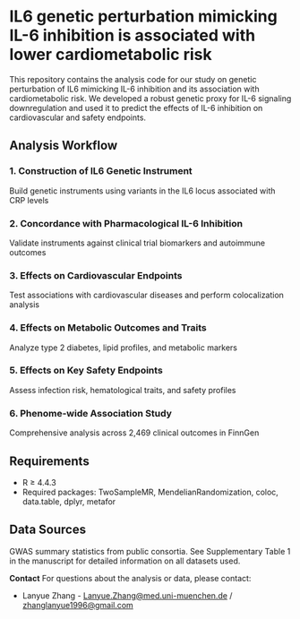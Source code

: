 # IL6 genetic perturbation mimicking IL-6 inhibition is associated with lower cardiometabolic risk 
This repository contains the analysis code for our study on genetic perturbation of IL6 mimicking IL-6 inhibition and its association with cardiometabolic risk. We developed a robust genetic proxy for IL-6 signaling downregulation and used it to predict the effects of IL-6 inhibition on cardiovascular and safety endpoints.

## Analysis Workflow

### 1. Construction of IL6 Genetic Instrument
Build genetic instruments using variants in the IL6 locus associated with CRP levels

### 2. Concordance with Pharmacological IL-6 Inhibition
Validate instruments against clinical trial biomarkers and autoimmune outcomes

### 3. Effects on Cardiovascular Endpoints
Test associations with cardiovascular diseases and perform colocalization analysis

### 4. Effects on Metabolic Outcomes and Traits
Analyze type 2 diabetes, lipid profiles, and metabolic markers

### 5. Effects on Key Safety Endpoints
Assess infection risk, hematological traits, and safety profiles

### 6. Phenome-wide Association Study
Comprehensive analysis across 2,469 clinical outcomes in FinnGen

## Requirements
- R ≥ 4.4.3
- Required packages: TwoSampleMR, MendelianRandomization, coloc, data.table, dplyr, metafor

## Data Sources
GWAS summary statistics from public consortia. See Supplementary Table 1 in the manuscript for detailed information on all datasets used.

**Contact**
For questions about the analysis or data, please contact:
- Lanyue Zhang - Lanyue.Zhang@med.uni-muenchen.de / zhanglanyue1996@gmail.com
